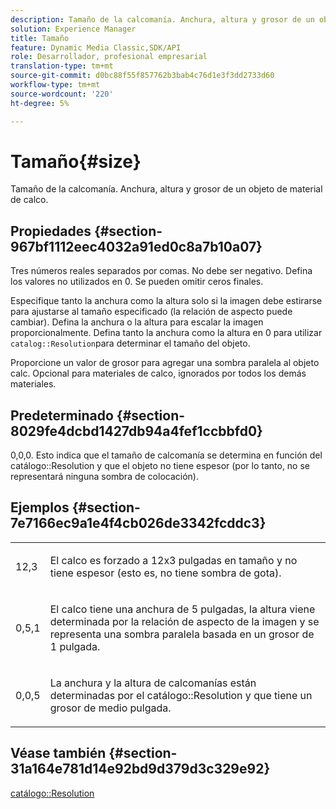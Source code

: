 ```yaml
---
description: Tamaño de la calcomanía. Anchura, altura y grosor de un objeto de material de calco.
solution: Experience Manager
title: Tamaño
feature: Dynamic Media Classic,SDK/API
role: Desarrollador, profesional empresarial
translation-type: tm+mt
source-git-commit: d0bc88f55f857762b3bab4c76d1e3f3dd2733d60
workflow-type: tm+mt
source-wordcount: '220'
ht-degree: 5%

---
```



# Tamaño{#size}

Tamaño de la calcomanía. Anchura, altura y grosor de un objeto de material de calco.

## Propiedades {#section-967bf1112eec4032a91ed0c8a7b10a07}

Tres números reales separados por comas. No debe ser negativo. Defina los valores no utilizados en 0. Se pueden omitir ceros finales.

Especifique tanto la anchura como la altura solo si la imagen debe estirarse para ajustarse al tamaño especificado (la relación de aspecto puede cambiar). Defina la anchura o la altura para escalar la imagen proporcionalmente. Defina tanto la anchura como la altura en 0 para utilizar `catalog::Resolution`para determinar el tamaño del objeto.

Proporcione un valor de grosor para agregar una sombra paralela al objeto calc. Opcional para materiales de calco, ignorados por todos los demás materiales.

## Predeterminado {#section-8029fe4dcbd1427db94a4fef1ccbbfd0}

0,0,0. Esto indica que el tamaño de calcomanía se determina en función del catálogo::Resolution y que el objeto no tiene espesor (por lo tanto, no se representará ninguna sombra de colocación).

## Ejemplos {#section-7e7166ec9a1e4f4cb026de3342fcddc3}

<table id="simpletable_E3503BD975F342C58DDB4C2B56BF0CEE"> 
 <tr class="strow"> 
  <td class="stentry"> <p>12,3 </p></td> 
  <td class="stentry"> <p>El calco es forzado a 12x3 pulgadas en tamaño y no tiene espesor (esto es, no tiene sombra de gota). </p></td> 
 </tr> 
 <tr class="strow"> 
  <td class="stentry"> <p>0,5,1 </p></td> 
  <td class="stentry"> <p>El calco tiene una anchura de 5 pulgadas, la altura viene determinada por la relación de aspecto de la imagen y se representa una sombra paralela basada en un grosor de 1 pulgada. </p></td> 
 </tr> 
 <tr class="strow"> 
  <td class="stentry"> <p>0,0,5 </p></td> 
  <td class="stentry"> <p>La anchura y la altura de calcomanías están determinadas por el catálogo::Resolution y que tiene un grosor de medio pulgada. </p></td> 
 </tr> 
</table>

## Véase también {#section-31a164e781d14e92bd9d379d3c329e92}

[catálogo::Resolution](../../../../../ir-api/material-cat/image-rendering-api-ref/c-ir-material-catalog/c-ir-attributes-reference/r-ir-resolution.md#reference-09fe14e6bfbf4db6b7f4369fffecc806)
